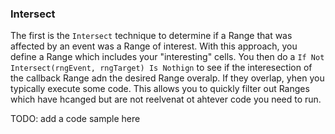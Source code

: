 ### Intersect

The first is the `Intersect` technique to determine if a Range that was affected by an event was a Range of interest.  With this approach, you define a Range which includes your "interesting" cells.  You then do a `If Not Intersect(rngEvent, rngTarget) Is Nothign` to see if the interesection of the callback Range adn the desired Range overalp.  If they overlap, yhen you typically execute some code.  This allows you to quickly filter out Ranges which have hcanged but are not reelvenat ot ahtever code you need to run.

TODO: add a code sample here
